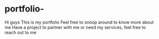 # portfolio-
Hi guys
This is my portfolio
Feel free to snoop around to know more about me
Have a project to partner with me or need my services,
feel free to reach out to me
